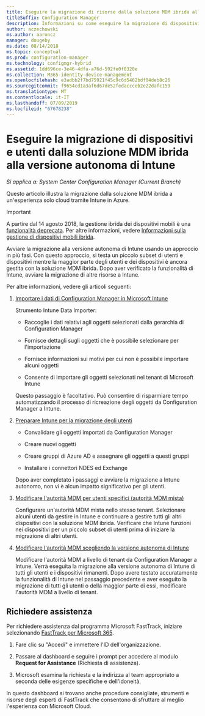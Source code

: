 ```yaml
---
title: Eseguire la migrazione di risorse dalla soluzione MDM ibrida alla versione autonoma di Intune
titleSuffix: Configuration Manager
description: Informazioni su come eseguire la migrazione di dispositivi e utenti dalla soluzione MDM ibrida a Intune in Azure.
author: aczechowski
ms.author: aaroncz
manager: dougeby
ms.date: 08/14/2018
ms.topic: conceptual
ms.prod: configuration-manager
ms.technology: configmgr-hybrid
ms.assetid: 1dd696ce-3e46-4dfa-a76d-592fe0f0320e
ms.collection: M365-identity-device-management
ms.openlocfilehash: e3adbb2f7bd75921f45c9c6d5462bdf04deb8c26
ms.sourcegitcommit: f9654cd1a3af6d67de52fedaccceb2e22dafc159
ms.translationtype: MT
ms.contentlocale: it-IT
ms.lasthandoff: 07/09/2019
ms.locfileid: "67678238"
---
```

# <a name="migrate-hybrid-mdm-users-and-devices-to-intune-standalone"></a>Eseguire la migrazione di dispositivi e utenti dalla soluzione MDM ibrida alla versione autonoma di Intune

*Si applica a: System Center Configuration Manager (Current Branch)*    

Questo articolo illustra la migrazione dalla soluzione MDM ibrida a un'esperienza solo cloud tramite Intune in Azure. 

> [!Important]  
> A partire dal 14 agosto 2018, la gestione ibrida dei dispositivi mobili è una [funzionalità deprecata](/sccm/core/plan-design/changes/deprecated/removed-and-deprecated-cmfeatures). Per altre informazioni, vedere [Informazioni sulla gestione di dispositivi mobili ibrida](/sccm/mdm/understand/hybrid-mobile-device-management).<!--Intune feature 2683117-->  


Avviare la migrazione alla versione autonoma di Intune usando un approccio in più fasi. Con questo approccio, si testa un piccolo subset di utenti e dispositivi mentre la maggior parte degli utenti e dei dispositivi è ancora gestita con la soluzione MDM ibrida. Dopo aver verificato la funzionalità di Intune, avviare la migrazione di altre risorse a Intune.    

Per altre informazioni, vedere gli articoli seguenti:    
  
1. [Importare i dati di Configuration Manager in Microsoft Intune](migrate-import-data.md)   

    Strumento Intune Data Importer:  

    - Raccoglie i dati relativi agli oggetti selezionati dalla gerarchia di Configuration Manager  

    - Fornisce dettagli sugli oggetti che è possibile selezionare per l'importazione   

    - Fornisce informazioni sui motivi per cui non è possibile importare alcuni oggetti  

    - Consente di importare gli oggetti selezionati nel tenant di Microsoft Intune  

    Questo passaggio è facoltativo. Può consentire di risparmiare tempo automatizzando il processo di ricreazione degli oggetti da Configuration Manager a Intune.  

2. [Preparare Intune per la migrazione degli utenti](migrate-prepare-intune.md)    

    - Convalidare gli oggetti importati da Configuration Manager  

    - Creare nuovi oggetti  

    - Creare gruppi di Azure AD e assegnare gli oggetti a questi gruppi  

    - Installare i connettori NDES ed Exchange  

    Dopo aver completato i passaggi e avviare la migrazione a Intune autonomo, non vi è alcun impatto significativo per gli utenti.   

3. [Modificare l'autorità MDM per utenti specifici (autorità MDM mista)](migrate-mixed-authority.md)    

    Configurare un'autorità MDM mista nello stesso tenant. Selezionare alcuni utenti da gestire in Intune e continuare a gestire tutti gli altri dispositivi con la soluzione MDM ibrida. Verificare che Intune funzioni nei dispositivi per un piccolo subset di utenti prima di iniziare la migrazione di altri utenti.   

4. [Modificare l'autorità MDM scegliendo la versione autonoma di Intune](change-mdm-authority.md)     

    Modificare l'autorità MDM a livello di tenant da Configuration Manager a Intune. Verrà eseguita la migrazione alla versione autonoma di Intune di tutti gli utenti e i dispositivi rimanenti. Dopo avere testato accuratamente la funzionalità di Intune nel passaggio precedente e aver eseguito la migrazione di tutti gli utenti o della maggior parte di essi, modificare l'autorità MDM a livello di tenant.



## <a name="request-assistance"></a>Richiedere assistenza
<!--Intune bug 2339232-->
Per richiedere assistenza dal programma Microsoft FastTrack, iniziare selezionando [FastTrack per Microsoft 365](https://fasttrack.microsoft.com/microsoft365/capabilities?view=security).

1. Fare clic su "Accedi" e immettere l'ID dell'organizzazione.  

2. Passare al dashboard e seguire i prompt per accedere al modulo **Request for Assistance** (Richiesta di assistenza).    

3. Microsoft esamina la richiesta e la indirizza al team appropriato a seconda delle esigenze specifiche e dell'idoneità.  

In questo dashboard si trovano anche procedure consigliate, strumenti e risorse degli esperti di FastTrack che consentono di sfruttare al meglio l'esperienza con Microsoft Cloud.

